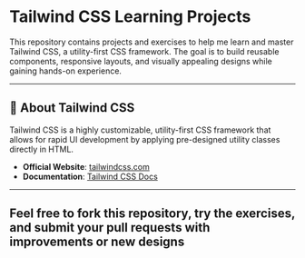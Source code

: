 # Tailwind CSS Learning Projects

This repository contains projects and exercises to help me learn and master Tailwind CSS, a utility-first CSS framework. The goal is to build reusable components, responsive layouts, and visually appealing designs while gaining hands-on experience.

---
## 🚀 About Tailwind CSS
Tailwind CSS is a highly customizable, utility-first CSS framework that allows for rapid UI development by applying pre-designed utility classes directly in HTML.

- **Official Website**: [tailwindcss.com](https://tailwindcss.com)
- **Documentation**: [Tailwind CSS Docs](https://tailwindcss.com/docs)

---
## Feel free to fork this repository, try the exercises, and submit your pull requests with improvements or new designs
